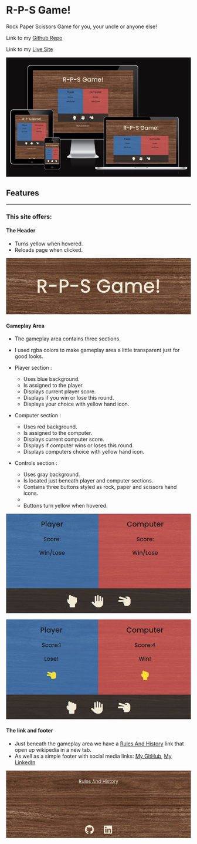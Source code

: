 # R-P-S Game!

Rock Paper Scissors Game for you, your uncle or anyone else!

Link to my [Github Repo](https://github.com/Rasmus-Dahlkvist/rock-paper-scissors)

Link to my [Live Site](https://rasmus-dahlkvist.github.io/rock-paper-scissors/)

![Am I Responsive Screenshot](readme-images/am-i-responsive.png)

## Features
---
### This site offers:
#### The Header
- Turns yellow when hovered.
- Reloads page when clicked.

![Header Screenshot](readme-images/header-image.png)

#### Gameplay Area
- The gameplay area contains three sections.
- I used rgba colors to make gameplay area a little transparent just for good looks.


- Player section :
    - Uses blue background.
    - Is assigned to the player.
    - Displays current player score.
    - Displays if you win or lose this round.
    - Displays your choice with yellow hand icon.


- Computer section :
    - Uses red background.
    - Is assigned to the computer.
    - Displays current computer score.
    - Displays if computer wins or loses this round.
    - Displays computers choice with yellow hand icon.

- Controls section :
    - Uses gray background.
    - Is located just beneath player and computer sections.
    - Contains three buttons styled as rock, paper and scissors hand icons.
    - 
    - Buttons turn yellow when hovered.

![Gameplay area not started](readme-images/gameplay-area-one.png)

![Gameplay area started](readme-images/gameplay-area-two.png)

#### The link and footer
- Just beneath the gameplay area we have a [Rules And History](https://en.wikipedia.org/wiki/Rock_paper_scissors) link that open up wikipedia in a new tab.
- As well as a simple footer with social media links: 
[My GitHub](https://github.com/Rasmus-Dahlkvist),
[My LinkedIn](https://www.linkedin.com/in/rasmus-dahlkvist-b11670247/)

![Full Site Image](readme-images/footer-image.png)
